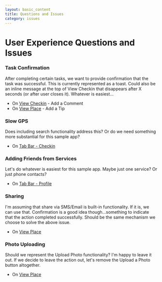 ```yaml
---
layout: basic_content
title: Questions and Issues
category: issues
--- 
```


# User Experience Questions and Issues


### Task Confirmation
After completing certain tasks, we want to provide confirmation that the task was successful. This is currently represented as a toast. Could also be an inline message at the top of View Checkin that disappears after X seconds (or after user closes it). Whatever is easiest...

* On [View Checkin][1] - Add a Comment
* On [View Place][2] - Add a Tip


### Slow GPS 
Does including search functionality address this? Or do we need something more substantial for this sample app?

* On [Tab Bar - Checkin][3]


### Adding Friends from Services
Let's do whatever is easiest for this sample app. Maybe just one service? Or just phone contacts?

* On [Tab Bar - Profile][4]


### Sharing
I'm assuming that share via SMS/Email is built-in functionality. If it is, we can use that. Confirmation is a good idea though...something to indicate that the action completed successfully. Should be the same mechanism we choose to solve the above issue.

* On [View Place][2]

### Photo Uploading
Should we represent the Upload Photo functionality? I'm happy to leave it out. If we decide to leave the action out, let's remove the Upload a Photo button altogether.

* On [View Place][2]


[1]: ../pages_screens/view_checkin.html "Go to View Checkin"
[2]: ../pages_screens/view_place.html "Go to View Place"
[3]: ../pages_screens/tab_checkin.html "Go to Checkin"
[4]: ../pages_screens/tab_profile.html "Go to My Profile"
